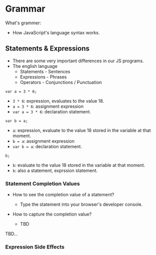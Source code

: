 # Grammar

What's grammer:

- How JavaScript's language syntax works.

## Statements & Expressions

- There are some very important differences in our JS programs.
- The english language
  - Statements - Sentences
  - Expressions - Phrases
  - Operators - Conjunctions / Punctuation

```
var a = 3 * 6;
```

- `3 * 6`: expression, evaluates to the value 18.
- `a = 3 * 6`: assignment expression
- `var a = 3 * 6`: declaration statement.

```
var b = a;
```

- `a`: expression, evaluate to the value 18 stored in the variable at that moment.
- `b = a`: assignment expression
- `var b = a`: declaration statement.

```
b;
```

- `b`: evaluate to the value 18 stored in the variable at that moment.
- `b`: also a statement, exprssion statement.

### Statement Completion Values

- How to see the completion value of a statement?
  - Type the statement into your browser's developer console.
- How to capture the completion value?

  - TBD

TBD...

### Expression Side Effects


